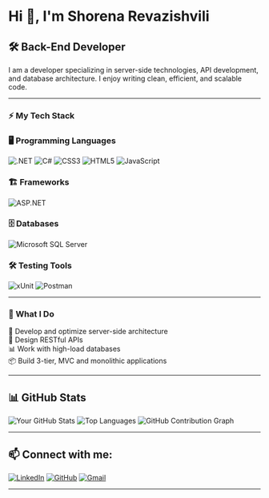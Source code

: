 # Hi 👋, I'm Shorena Revazishvili  

## 🛠 Back-End Developer

I am a developer specializing in server-side technologies, API development, and database architecture. I enjoy writing clean, efficient, and scalable code.

---

### ⚡ My Tech Stack

### 🖥️ Programming Languages
![.NET](https://img.shields.io/badge/.NET-512BD4?style=for-the-badge&logo=dotnet&logoColor=white)
![C#](https://img.shields.io/badge/C%23-239120?style=for-the-badge&logo=csharp&logoColor=white)
![CSS3](https://img.shields.io/badge/CSS3-1572B6?style=for-the-badge&logo=css3&logoColor=white)
![HTML5](https://img.shields.io/badge/HTML5-E34F26?style=for-the-badge&logo=html5&logoColor=white)
![JavaScript](https://img.shields.io/badge/JavaScript-F7DF1E?style=for-the-badge&logo=javascript&logoColor=black)

### 🏗 Frameworks
![ASP.NET](https://img.shields.io/badge/ASP.NET-5C2D91?style=for-the-badge&logo=dotnet&logoColor=white)

### 🗄 Databases
![Microsoft SQL Server](https://img.shields.io/badge/Microsoft%20SQL%20Server-CC2927?style=for-the-badge&logo=microsoft-sql-server&logoColor=white)

### 🛠 Testing Tools
![xUnit](https://img.shields.io/badge/xUnit-5C2D91?style=for-the-badge&logo=xunit&logoColor=white)
![Postman](https://img.shields.io/badge/Postman-FF6C37?style=for-the-badge&logo=postman&logoColor=white)


---

### 🎯 What I Do

🚀 Develop and optimize server-side architecture  
🔗 Design RESTful APIs  
📊 Work with high-load databases  
📦 Build 3-tier, MVC and monolithic applications  

---

## 📊 GitHub Stats

![Your GitHub Stats](https://github-readme-stats.vercel.app/api?username=Sssshorena&show_icons=true&theme=radical)
![Top Languages](https://github-readme-stats.vercel.app/api/top-langs/?username=Sssshorena&layout=compact&theme=radical)
![GitHub Contribution Graph](https://github-readme-activity-graph.vercel.app/graph?username=Sssshorena&theme=tokyo-night)


---

## 📫 Connect with me:
[![LinkedIn](https://img.shields.io/badge/LinkedIn-blue?style=for-the-badge&logo=linkedin)](https://www.linkedin.com/in/shorena-revazishvili/)
[![GitHub](https://img.shields.io/badge/GitHub-black?style=for-the-badge&logo=github)](https://github.com/Sssshorena/Sssshorena)
[![Gmail](https://img.shields.io/badge/Gmail-D14836?style=for-the-badge&logo=gmail&logoColor=white)](mailto:sssshorena@gmail.com)

---




<!--
**Sssshorena/Sssshorena** is a ✨ _special_ ✨ repository because its `README.md` (this file) appears on your GitHub profile.

Here are some ideas to get you started:

- 🔭 I’m currently working on ...
- 🌱 I’m currently learning ...
- 👯 I’m looking to collaborate on ...
- 🤔 I’m looking for help with ...
- 💬 Ask me about ...
- 📫 How to reach me: ...
- 😄 Pronouns: ...
- ⚡ Fun fact: ...
-->
